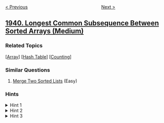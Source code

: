 <!--|This file generated by command(leetcode description); DO NOT EDIT.    |-->
<!--+----------------------------------------------------------------------+-->
<!--|@author    awesee <openset.wang@gmail.com>                           |-->
<!--|@link      https://github.com/awesee                                 |-->
<!--|@home      https://github.com/awesee/leetcode                        |-->
<!--+----------------------------------------------------------------------+-->

[< Previous](../users-that-actively-request-confirmation-messages "Users That Actively Request Confirmation Messages")
　　　　　　　　　　　　　　　　
[Next >](../check-if-all-characters-have-equal-number-of-occurrences "Check if All Characters Have Equal Number of Occurrences")

## [1940. Longest Common Subsequence Between Sorted Arrays (Medium)](https://leetcode.com/problems/longest-common-subsequence-between-sorted-arrays "排序数组之间的最长公共子序列")



### Related Topics
  [[Array](../../tag/array/README.md)]
  [[Hash Table](../../tag/hash-table/README.md)]
  [[Counting](../../tag/counting/README.md)]

### Similar Questions
  1. [Merge Two Sorted Lists](../merge-two-sorted-lists) (Easy)

### Hints
<details>
<summary>Hint 1</summary>
Fix one array.
</details>

<details>
<summary>Hint 2</summary>
Choose the next array and get the common elements.
</details>

<details>
<summary>Hint 3</summary>
Use the common elements as the new fixed array and keep merging with the rest of the arrays.
</details>
